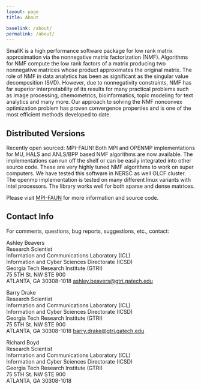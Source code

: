 ```yaml
---
layout: page
title: About

baselink: /about/
permalink: /about/
---
```


SmallK is a high performance software package for low rank matrix approximation via the nonnegative matrix factorization (NMF). Algorithms for NMF compute the low rank factors of a matrix producing 
two nonnegative matrices whose product approximates the original matrix. 
The role of NMF in data analytics has been as significant as the singular value decomposition (SVD). However, due to 
nonnegativity constraints, NMF has far superior interpretability of its results for many practical problems such as image processing, chemometrics, bioinformatics, topic modeling for text analytics and many more.
Our approach to solving the NMF nonconvex optimization
problem has proven convergence properties and is one of the most efficient 
methods developed to date.

<h2 id=“distributed”>Distributed Versions</h2>
Recently open sourced: MPI-FAUN! Both MPI and OPENMP implementations for MU, HALS and ANLS/BPP based NMF algorithms are now available. The implementations can run off the shelf or can be easily integrated into other source code. These are very highly tuned NMF algorithms to work on super computers. We have tested this software in NERSC as well OLCF cluster. The openmp implementation is tested on many different linux variants with intel processors. The library works well for both sparse and dense matrices.

Please visit [MPI-FAUN](https://github.com/ramkikannan/nmflibrary) for more information and source code.

<h2 id="contact">Contact Info</h2>
For comments, questions, bug reports, suggestions, etc., contact:

Ashley Beavers <br>
Research Scientist <br>
Information and Communications Laboratory (ICL) <br>
Information and Cyber Sciences Directorate (ICSD) <br>
Georgia Tech Research Institute (GTRI) <br>
75 5TH St. NW STE 900 <br>
ATLANTA, GA 30308-1018
<span><a href="mailto:ashley.beavers@gtri.gatech.edu">ashley.beavers@gtri.gatech.edu</a></span>

Barry Drake <br>
Research Scientist <br>
Information and Communications Laboratory (ICL) <br>
Information and Cyber Sciences Directorate (ICSD) <br>
Georgia Tech Research Institute (GTRI) <br>
75 5TH St. NW STE 900 <br>
ATLANTA, GA 30308-1018
<span><a href="mailto:barry.drake@gtri.gatech.edu">barry.drake@gtri.gatech.edu</a></span>

Richard Boyd <br>
Research Scientist <br>
Information and Communications Laboratory (ICL) <br>
Information and Cyber Sciences Directorate (ICSD) <br>
Georgia Tech Research Institute (GTRI) <br>
75 5TH St. NW STE 900 <br>
ATLANTA, GA 30308-1018
